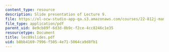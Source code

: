 ```yaml
---
content_type: resource
description: Slide presentation of Lecture 9.
file: https://ol-ocw-studio-app-qa.s3.amazonaws.com/courses/22-812j-managing-nuclear-technology-spring-2004/b8bb41697996f5054e715064ca9d8fb1_lec09slides.pdf
file_type: application/pdf
parent_uid: 8e9cb89f-6d3d-0b9c-f2ce-4cc8246c1e35
resourcetype: Document
title: lec09slides.pdf
uid: b8bb4169-7996-f505-4e71-5064ca9d8fb1
---
```

